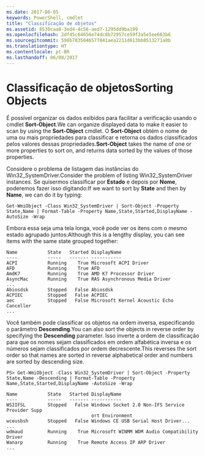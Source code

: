 ```yaml
---
ms.date: 2017-06-05
keywords: PowerShell, cmdlet
title: "Classificação de objetos"
ms.assetid: 8530caa8-3ed4-4c56-aed7-1295dd9ba199
ms.openlocfilehash: 2df45c64656e74dc8b72957ce59f2a5e5ee663b6
ms.sourcegitcommit: 598b7835046577841aea2211d613bb8513271a8b
ms.translationtype: HT
ms.contentlocale: pt-BR
ms.lasthandoff: 06/08/2017
---
```

# <a name="sorting-objects"></a><span data-ttu-id="87812-103">Classificação de objetos</span><span class="sxs-lookup"><span data-stu-id="87812-103">Sorting Objects</span></span>
<span data-ttu-id="87812-104">É possível organizar os dados exibidos para facilitar a verificação usando o cmdlet **Sort-Object**.</span><span class="sxs-lookup"><span data-stu-id="87812-104">We can organize displayed data to make it easier to scan by using the **Sort-Object** cmdlet.</span></span> <span data-ttu-id="87812-105">O **Sort-Object** obtém o nome de uma ou mais propriedades para classificar e retorna os dados classificados pelos valores dessas propriedades.</span><span class="sxs-lookup"><span data-stu-id="87812-105">**Sort-Object** takes the name of one or more properties to sort on, and returns data sorted by the values of those properties.</span></span>

<span data-ttu-id="87812-106">Considere o problema de listagem das instâncias do Win32_SystemDriver.</span><span class="sxs-lookup"><span data-stu-id="87812-106">Consider the problem of listing Win32_SystemDriver instances.</span></span> <span data-ttu-id="87812-107">Se quisermos classificar por **Estado** e depois por **Nome**, poderemos fazer isso digitando:</span><span class="sxs-lookup"><span data-stu-id="87812-107">If we want to sort by **State** and then by **Name**, we can do it by typing:</span></span>

```
Get-WmiObject -Class Win32_SystemDriver | Sort-Object -Property State,Name | Format-Table -Property Name,State,Started,DisplayName -AutoSize -Wrap
```

<span data-ttu-id="87812-108">Embora essa seja uma tela longa, você pode ver os itens com o mesmo estado agrupado juntos:</span><span class="sxs-lookup"><span data-stu-id="87812-108">Although this is a lengthy display, you can see items with the same state grouped together:</span></span>

```
Name           State   Started DisplayName
----           -----   ------- -----------
ACPI           Running    True Microsoft ACPI Driver
AFD            Running    True AFD
AmdK7          Running    True AMD K7 Processor Driver
AsyncMac       Running    True RAS Asynchronous Media Driver
...
Abiosdsk       Stopped   False Abiosdsk
ACPIEC         Stopped   False ACPIEC
aec            Stopped   False Microsoft Kernel Acoustic Echo Canceller
...
```

<span data-ttu-id="87812-109">Você também pode classificar os objetos na ordem inversa, especificando o parâmetro **Descending**.</span><span class="sxs-lookup"><span data-stu-id="87812-109">You can also sort the objects in reverse order by specifying the **Descending** parameter.</span></span> <span data-ttu-id="87812-110">Isso inverte a ordem de classificação para que os nomes sejam classificados em ordem alfabética inversa e os números sejam classificados por ordem decrescente.</span><span class="sxs-lookup"><span data-stu-id="87812-110">This reverses the sort order so that names are sorted in reverse alphabetical order and numbers are sorted by descending size.</span></span>

```
PS> Get-WmiObject -Class Win32_SystemDriver | Sort-Object -Property State,Name -Descending | Format-Table -Property Name,State,Started,DisplayName -AutoSize -Wrap

Name           State   Started DisplayName
----           -----   ------- -----------
WS2IFSL        Stopped   False Windows Socket 2.0 Non-IFS Service Provider Supp
                               ort Environment
wceusbsh       Stopped   False Windows CE USB Serial Host Driver...
...
wdmaud         Running    True Microsoft WINMM WDM Audio Compatibility Driver
Wanarp         Running    True Remote Access IP ARP Driver
...
```

